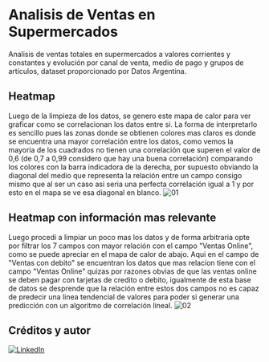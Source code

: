 # Analisis de Ventas en Supermercados

Analisis de ventas totales en supermercados a valores corrientes y constantes y evolución por canal de venta, medio de pago y grupos de artículos, dataset proporcionado
por Datos Argentina.

## Heatmap
Luego de la limpieza de los datos, se genero este mapa de calor para ver graficar como se correlacionan los datos entre si. La forma de interpretarlo es sencillo pues las zonas donde se obtienen colores mas claros es donde se encuentra una mayor correlación entre los datos, como vemos la mayoria de los cuadrados no tienen una correlación que superen el valor de 0,6 (de 0,7 a 0,99 considero que hay una buena correlación) comparando los colores con la barra indicadora de la derecha, por supuesto obviando la diagonal del medio que representa la relación entre un campo consigo mismo que al ser un caso asi seria una perfecta correlación igual a 1 y por esto en el mapa se ve esa diagonal en blanco.
![01](https://user-images.githubusercontent.com/94582879/166084384-f2ad1804-cfb8-4939-97ff-65d6b097692e.jpg)

## Heatmap con información mas relevante
Luego procedi a limpiar un poco mas los datos y de forma arbitraria opte por filtrar los 7 campos con mayor relación con el campo "Ventas Online", como se puede apreciar en el mapa de calor de abajo. Aqui en el campo de "Ventas con debito" se encuentran los datos que mas relacion tiene con el campo "Ventas Online" quizas por razones obvias de que las ventas online se deben pagar con tarjetas de credito o debito, igualmente de esta base de datos se desprende que la relación entre estos dos campos no es capaz de predecir una linea tendencial de valores para poder si generar una predicción con un algoritmo de correlación lineal. 
![02](https://user-images.githubusercontent.com/94582879/166084387-14a3e6de-225f-4008-bdb2-656dc79933a6.jpg)



## Créditos y autor
[![LinkedIn](https://img.shields.io/badge/LinkedIn-Nestor_Diaz-0077B5?style=for-the-badge&logo=linkedin&logoColor=white&labelColor=101010)](https://www.linkedin.com/in/contadornestordiaz/)
